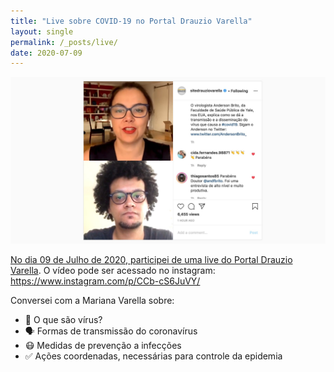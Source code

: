 ```yaml
---
title: "Live sobre COVID-19 no Portal Drauzio Varella"
layout: single
permalink: /_posts/live/
date: 2020-07-09
---
```


<a href="https://andersonbrito.github.io/_posts/live/"><img src="/assets/images/live.jpg" width="700">

No dia 09 de Julho de 2020, participei de uma live do [Portal Drauzio Varella](https://drauziovarella.uol.com.br/). O vídeo pode ser acessado no instagram: <https://www.instagram.com/p/CCb-cS6JuVY/>

Conversei com a Mariana Varella sobre:

- 🦠 O que são vírus?
- 🗣 Formas de transmissão do coronavírus
- 😷 Medidas de prevenção a infecções
- ✅ Ações coordenadas, necessárias para controle da epidemia
